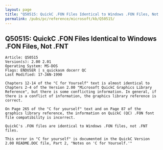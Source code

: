 ```yaml
---
layout: page
title: "Q50515: QuickC .FON Files Identical to Windows .FON Files, Not .FNT"
permalink: /pubs/pc/reference/microsoft/kb/Q50515/
---
```


## Q50515: QuickC .FON Files Identical to Windows .FON Files, Not .FNT

	Article: Q50515
	Version(s): 2.00 2.01
	Operating System: MS-DOS
	Flags: ENDUSER | s_quickasm docerr QC
	Last Modified: 17-JAN-1990
	
	Chapters 12-14 of the "C for Yourself" text is almost identical to
	Chapters 2-4 of the Version 2.00 "Microsoft QuickC Graphics Library
	Reference", but there is some conflicting information. In general, if
	there is a conflict of information, the graphics library reference is
	correct.
	
	On Page 265 of the "C for yourself" text and on Page 87 of the
	graphics library reference, the information on QuickC (QC) .FON font
	file compatibility is incorrect.
	
	QuickC's .FON files are identical to Windows .FON files, not .FNT
	files.
	
	This error in "C for yourself" is documented in the QuickC Version
	2.00 README.DOC file, Part 2, "Notes on 'C for Yourself.'"
